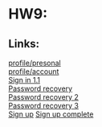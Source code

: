 # HW9:

## Links:
[profile/presonal](https://koa-demo.herokuapp.com/personInfo)<br/>
[profile/account](https://koa-demo.herokuapp.com/accInfo)<br/>
[Sign in 1.1](https://koa-demo.herokuapp.com/signIn)<br/>
[Password recovery](https://koa-demo.herokuapp.com/passwdRec/email)<br/>
[Password recovery 2](https://gemofort.github.io/db2_hw5/passwd_rec2.html)<br/>
[Password recovery 3](https://gemofort.github.io/db2_hw5/passwd_reset.html)<br/>
[Sign up](https://koa-demo.herokuapp.com/signUp)
[Sign up complete](https://koa-demo.herokuapp.com/signUp/complete)